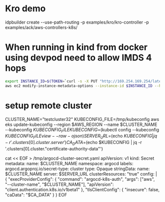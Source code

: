 # Kro demo

idpbuilder create --use-path-routing -p examples/kro/kro-controller -p examples/ack/aws-controllers-k8s/


# When running in kind from docker using devpod need to allow IMDS 4 hops
```bash
export INSTANCE_ID=$(TOKEN=`curl -s -X PUT "http://169.254.169.254/latest/api/token" -H "X-aws-ec2-metadata-token-ttl-seconds: 21600"` && curl -s -H "X-aws-ec2-metadata-token: $TOKEN"  http://169.254.169.254/latest/meta-data/instance-id)
aws ec2 modify-instance-metadata-options --instance-id $INSTANCE_ID --http-put-response-hop-limit 4 --http-endpoint enabled --region $AWS_REGION
```


# setup remote cluster
CLUSTER_NAME="testcluster32"
KUBECONFIG_FILE=/tmp/kubeconfig
aws eks update-kubeconfig --region $AWS_REGION --name $CLUSTER_NAME --kubeconfig $KUBECONFIG_FILE
KUBECONFIG=$(kubectl config --kubeconfig $KUBECONFIG_FILE view --raw -o json)
SERVER_URL=$(echo $KUBECONFIG | jq -r '.clusters[0].cluster.server')
CA_DATA=$(echo $KUBECONFIG | jq -r '.clusters[0].cluster."certificate-authority-data"')

cat << EOF > /tmp/argocd-cluster-secret.yaml
apiVersion: v1
kind: Secret
metadata:
  name: $CLUSTER_NAME
  namespace: argocd
  labels:
    argocd.argoproj.io/secret-type: cluster
type: Opaque
stringData:
  name: $CLUSTER_NAME
  server: $SERVER_URL
  clusterResources: "true"
  config: |
    {
      "execProviderConfig": {
        "command": "argocd-k8s-auth",
        "args": ["aws", "--cluster-name", "$CLUSTER_NAME"],
        "apiVersion": "client.authentication.k8s.io/v1beta1"
      },
      "tlsClientConfig": {
        "insecure": false,
        "caData": "$CA_DATA"
      }
    }
EOF

